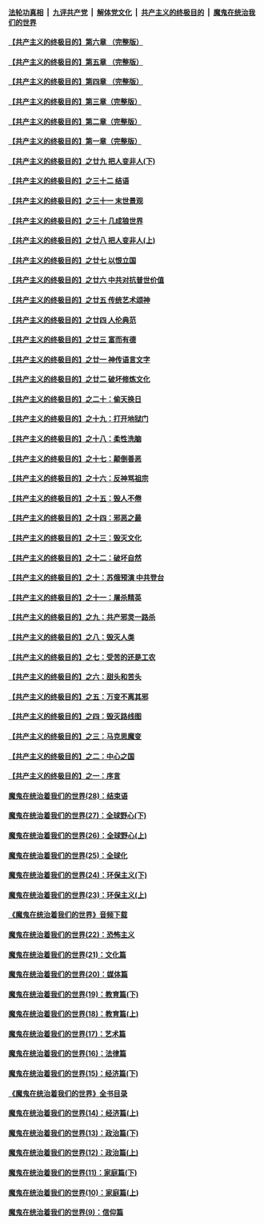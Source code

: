 

####  [法轮功真相](../../../../basic/blob/master/README.md?t=05220201) &nbsp;|&nbsp; [九评共产党](../../../../9ping.md/blob/master/README.md?t=05220201) &nbsp;|&nbsp; [解体党文化](../../../../jtdwh.md/blob/master/README.md?t=05220201)  &nbsp;|&nbsp; [共产主义的终极目的](../../../../gczydzjmd.md/blob/master/README.md?t=05220201) &nbsp;|&nbsp; [魔鬼在统治我们的世界](../../../../mgztzwmdsj.md/blob/master/README.md?t=05220201) 

#### [【共产主义的终极目的】第六章 （完整版）](../pages/nsc422/n11428913.md?t=05220201) 

#### [【共产主义的终极目的】第五章 （完整版）](../pages/nsc422/n11428912.md?t=05220201) 

#### [【共产主义的终极目的】第四章 （完整版）](../pages/nsc422/n11428907.md?t=05220201) 

#### [【共产主义的终极目的】第三章（完整版）](../pages/nsc422/n11428848.md?t=05220201) 

#### [【共产主义的终极目的】第二章（完整版）](../pages/nsc422/n11428831.md?t=05220201) 

#### [【共产主义的终极目的】第一章（完整版）](../pages/nsc422/n11417651.md?t=05220201) 

#### [【共产主义的终极目的】之廿九 把人变非人(下)](../pages/nsc422/n11344140.md?t=05220201) 

#### [【共产主义的终极目的】之三十二 结语](../pages/nsc422/n11360535.md?t=05220201) 

#### [【共产主义的终极目的】之三十一 末世景观](../pages/nsc422/n11351129.md?t=05220201) 

#### [【共产主义的终极目的】之三十 几成狼世界](../pages/nsc422/n11348280.md?t=05220201) 

#### [【共产主义的终极目的】之廿八 把人变非人(上)](../pages/nsc422/n11340492.md?t=05220201) 

#### [【共产主义的终极目的】之廿七 以恨立国](../pages/nsc422/n11336944.md?t=05220201) 

#### [【共产主义的终极目的】之廿六 中共对抗普世价值](../pages/nsc422/n11324785.md?t=05220201) 

#### [【共产主义的终极目的】之廿五 传统艺术颂神](../pages/nsc422/n11296396.md?t=05220201) 

#### [【共产主义的终极目的】之廿四 人伦典范](../pages/nsc422/n11296397.md?t=05220201) 

#### [【共产主义的终极目的】之廿三 富而有德](../pages/nsc422/n11283598.md?t=05220201) 

#### [【共产主义的终极目的】之廿一 神传语言文字](../pages/nsc422/n11263265.md?t=05220201) 

#### [【共产主义的终极目的】之廿二 破坏修炼文化](../pages/nsc422/n11245728.md?t=05220201) 

#### [【共产主义的终极目的】之二十：偷天换日](../pages/nsc422/n11238846.md?t=05220201) 

#### [【共产主义的终极目的】之十九：打开地狱门](../pages/nsc422/n11206376.md?t=05220201) 

#### [【共产主义的终极目的】之十八：柔性洗脑](../pages/nsc422/n11199994.md?t=05220201) 

#### [【共产主义的终极目的】之十七：颠倒善恶](../pages/nsc422/n11179782.md?t=05220201) 

#### [【共产主义的终极目的】之十六：反神骂祖宗](../pages/nsc422/n11166798.md?t=05220201) 

#### [【共产主义的终极目的】之十五：毁人不倦](../pages/nsc422/n11166792.md?t=05220201) 

#### [【共产主义的终极目的】之十四：邪恶之最](../pages/nsc422/n11150249.md?t=05220201) 

#### [【共产主义的终极目的】之十三：毁灭文化](../pages/nsc422/n11135227.md?t=05220201) 

#### [【共产主义的终极目的】之十二：破坏自然](../pages/nsc422/n11135214.md?t=05220201) 

#### [【共产主义的终极目的】之十：苏俄预演 中共登台](../pages/nsc422/n11118424.md?t=05220201) 

#### [【共产主义的终极目的】之十一：屠杀精英](../pages/nsc422/n11118442.md?t=05220201) 

#### [【共产主义的终极目的】之九：共产邪灵一路杀](../pages/nsc422/n11114139.md?t=05220201) 

#### [【共产主义的终极目的】之八：毁灭人类](../pages/nsc422/n11108503.md?t=05220201) 

#### [【共产主义的终极目的】之七：受苦的还是工农](../pages/nsc422/n11101809.md?t=05220201) 

#### [【共产主义的终极目的】之六：甜头和苦头](../pages/nsc422/n11096971.md?t=05220201) 

#### [【共产主义的终极目的】之五：万变不离其邪](../pages/nsc422/n11091285.md?t=05220201) 

#### [【共产主义的终极目的】之四：毁灭路线图](../pages/nsc422/n11086284.md?t=05220201) 

#### [【共产主义的终极目的】之三：马克思魔变](../pages/nsc422/n11061941.md?t=05220201) 

#### [【共产主义的终极目的】之二：中心之国](../pages/nsc422/n11047728.md?t=05220201) 

#### [【共产主义的终极目的】之一：序言](../pages/nsc422/n11086077.md?t=05220201) 

#### [魔鬼在统治着我们的世界(28)：结束语](../pages/nsc422/n10936246.md?t=05220201) 

#### [魔鬼在统治着我们的世界(27)：全球野心(下)](../pages/nsc422/n10928319.md?t=05220201) 

#### [魔鬼在统治着我们的世界(26)：全球野心(上)](../pages/nsc422/n10900318.md?t=05220201) 

#### [魔鬼在统治着我们的世界(25)：全球化](../pages/nsc422/n10788205.md?t=05220201) 

#### [魔鬼在统治着我们的世界(24)：环保主义(下)](../pages/nsc422/n10695307.md?t=05220201) 

#### [魔鬼在统治着我们的世界(23)：环保主义(上)](../pages/nsc422/n10688613.md?t=05220201) 

#### [《魔鬼在统治着我们的世界》音频下载](../pages/nsc422/n10635553.md?t=05220201) 

#### [魔鬼在统治着我们的世界(22)：恐怖主义](../pages/nsc422/n10614727.md?t=05220201) 

#### [魔鬼在统治着我们的世界(21)：文化篇](../pages/nsc422/n10597706.md?t=05220201) 

#### [魔鬼在统治着我们的世界(20)：媒体篇](../pages/nsc422/n10586579.md?t=05220201) 

#### [魔鬼在统治着我们的世界(19)：教育篇(下)](../pages/nsc422/n10564808.md?t=05220201) 

#### [魔鬼在统治着我们的世界(18)：教育篇(上)](../pages/nsc422/n10526970.md?t=05220201) 

#### [魔鬼在统治着我们的世界(17)：艺术篇](../pages/nsc422/n10499093.md?t=05220201) 

#### [魔鬼在统治着我们的世界(16)：法律篇](../pages/nsc422/n10485969.md?t=05220201) 

#### [魔鬼在统治着我们的世界(15)：经济篇(下)](../pages/nsc422/n10469975.md?t=05220201) 

#### [《魔鬼在统治着我们的世界》全书目录](../pages/nsc422/n10464261.md?t=05220201) 

#### [魔鬼在统治着我们的世界(14)：经济篇(上)](../pages/nsc422/n10457370.md?t=05220201) 

#### [魔鬼在统治着我们的世界(13)：政治篇(下)](../pages/nsc422/n10448270.md?t=05220201) 

#### [魔鬼在统治着我们的世界(12)：政治篇(上)](../pages/nsc422/n10444576.md?t=05220201) 

#### [魔鬼在统治着我们的世界(11)：家庭篇(下)](../pages/nsc422/n10440961.md?t=05220201) 

#### [魔鬼在统治着我们的世界(10)：家庭篇(上)](../pages/nsc422/n10435448.md?t=05220201) 

#### [魔鬼在统治着我们的世界(9)：信仰篇](../pages/nsc422/n10432159.md?t=05220201) 


